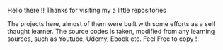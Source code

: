Hello there !!
Thanks for visiting my a little repositories

The projects here, almost of them were built with some efforts as a self thaught learner.
The source codes is taken, modified from any learning sources, such as Youtube, Udemy, Ebook etc.
Feel Free to copy !!
